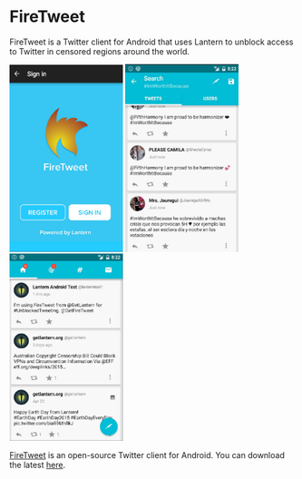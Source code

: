 # FireTweet
FireTweet is a Twitter client for Android that uses Lantern to unblock access to Twitter in censored regions around the world.

<img src="screenshots/screenshot1.jpg" height="330px" width="200px">
<img src="screenshots/screenshot2.jpg" width="200px">
<img src="screenshots/screenshot3.jpg" width="200px">

[FireTweet](https://github.com/getlantern/firetweet) is an open-source Twitter client for Android. You can download the latest [here](https://github.com/firetweet/downloads/blob/master/firetweet.apk?raw=true).
